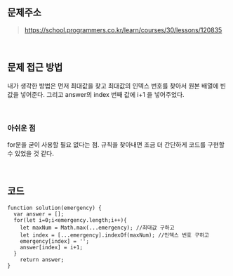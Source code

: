 ## 문제주소
>https://school.programmers.co.kr/learn/courses/30/lessons/120835

</br>

## 문제 접근 방법
내가 생각한 방법은 먼저 최대값을 찾고 최대값의 인덱스 번호를 찾아서 원본 배열에 빈 값을 넣어준다. 그리고 answer의 index 번째 값에 i+1 을 넣어주었다.

</br>

### 아쉬운 점
for문을 굳이 사용할 필요 없다는 점. 규칙을 찾아내면 조금 더 간단하게 코드를 구현할 수 있었을 것 같다.

</br>

## 코드
```
function solution(emergency) {
  var answer = [];
  for(let i=0;i<emergency.length;i++){
    let maxNum = Math.max(...emergency); //최대값 구하고
    let index = [...emergency].indexOf(maxNum); //인덱스 번호 구하고
    emergency[index] = '';
    answer[index] = i+1;
  }
    return answer;
}
```
